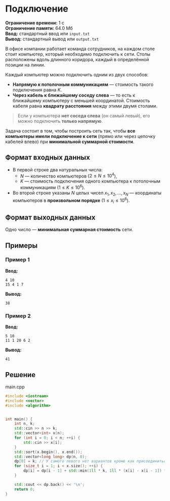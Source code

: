 # Подключение

**Ограничение времени:** 1 с  
**Ограничение памяти:** 64.0 Мб  
**Ввод:** стандартный ввод или `input.txt`  
**Вывод:** стандартный вывод или `output.txt`

В офисе компании работает команда сотрудников, на каждом столе стоит компьютер, который необходимо подключить к сети. Столы расположены вдоль длинного коридора, каждый в определённой позиции на линии.

Каждый компьютер можно подключить одним из двух способов:
- **Напрямую к потолочным коммуникациям** — стоимость такого подключения равна $K$.
- **Через кабель к ближайшему соседу слева** — то есть к ближайшему компьютеру с меньшей координатой. Стоимость кабеля равна **квадрату расстояния** между этими двумя столами.

> Если у компьютера **нет соседа слева** (он самый левый), его можно подключить **только напрямую**.

Задача состоит в том, чтобы построить сеть так, чтобы **все компьютеры имели подключение к сети** (прямо или через цепочку кабелей влево) при **минимальной суммарной стоимости**.

## Формат входных данных

- В первой строке два натуральных числа:
  - $N$ — количество компьютеров ($2 \leq N \leq 10^4$),
  - $K$ — стоимость подключения одного компьютера к потолочным коммуникациям ($1 \leq K \leq 10^6$).
- Во второй строке указаны $N$ целых чисел $x_1, x_2, \dots, x_N$ — координаты компьютеров в **произвольном порядке** ($1 \leq x_i \leq 10^6$).

## Формат выходных данных

Одно число — **минимальная суммарная стоимость** сети.

## Примеры

### Пример 1

**Ввод:**
```
4 10
15 4 1 7
```

**Вывод:**
```
38
```

### Пример 2

**Ввод:**
```
5 10
11 1 20 6 2
```

**Вывод:**
```
41
```
## Решение

main.cpp
```cpp
#include <iostream>
#include <vector>
#include <algorithm>


int main() {
    int n, k;
    std::cin >> n >> k;
    std::vector<int> x(n);
    for (int i = 0; i < n; ++i) {
        std::cin >> x[i];
    }
    std::sort(x.begin(), x.end());
    std::vector<long long> dp(n, 0);
    dp[0] = k; // У самого левого нет вариантов кроме как присоединиться к потолочным коммуникациям
    for (size_t i = 1; i < x.size(); ++i) {
        dp[i] = dp[i - 1] + std::min(1ll * k, 1ll * (x[i] - x[i - 1]) * (x[i] - x[i - 1]));
    }

    std::cout << dp.back() << '\n';
    return 0;
}
```
